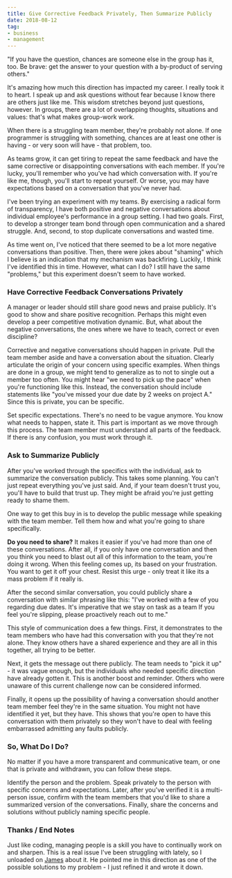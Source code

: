 ```yaml
---
title: Give Corrective Feedback Privately, Then Summarize Publicly
date: 2018-08-12
tag:
- business
- management
---
```

"If you have the question, chances are someone else in the group has it, too. Be brave: get the answer to your question with a by-product of serving others." 

<!--more-->

It's amazing how much this direction has impacted my career. I really took it to heart. I speak up and ask questions without fear because I know there are others just like me. This wisdom stretches beyond just questions, however. In groups, there are a lot of overlapping thoughts, situations and values: that's what makes group-work work.

When there is a struggling team member, they're probably not alone. If one programmer is struggling with something, chances are at least one other is having - or very soon will have - that problem, too.  

As teams grow, it can get tiring to repeat the same feedback and have the same corrective or disappointing conversations with each member. If you're lucky, you'll remember who you've had which conversation with. If you're like me, though, you'll start to repeat yourself. Or worse, you may have expectations based on a conversation that you've never had.

I've been trying an experiment with my teams. By exercising a radical form of transparency, I have both positive and negative conversations about individual employee's performance in a group setting. I had two goals.  First, to develop a stronger team bond through open communication and a shared struggle.  And, second, to stop duplicate conversations and wasted time.

As time went on, I've noticed that there seemed to be a lot more negative conversations than positive.  Then, there were jokes about "shaming" which I believe is an indication that my mechanism was backfiring. Luckily, I think I've identified this in time.  However, what can I do? I still have the same "problems," but this experiment doesn't seem to have worked.

### Have Corrective Feedback Conversations Privately

A manager or leader should still share good news and praise publicly.  It's good to show and share positive recognition. Perhaps this might even develop a peer competitive motivation dynamic. But, what about the negative conversations, the ones where we have to teach, correct or even discipline?

Corrective and negative conversations should happen in private. Pull the team member aside and have a conversation about the situation. Clearly articulate the origin of your concern using specific examples.  When things are done in a group, we might tend to generalize as to not to single out a member too often.  You might hear "we need to pick up the pace" when you're functioning like this.  Instead, the conversation should include statements like "you've missed your due date by 2 weeks on project A." Since this is private, you can be specific.

Set specific expectations. There's no need to be vague anymore. You know what needs to happen, state it. This part is important as we move through this process. The team member must understand all parts of the feedback. If there is any confusion, you must work through it.

### Ask to Summarize Publicly

After you've worked through the specifics with the individual, ask to summarize the conversation publicly.  This takes some planning.  You can't just repeat everything you've just said. And, if your team doesn't trust you, you'll have to build that trust up. They might be afraid you're just getting ready to shame them.

One way to get this buy in is to develop the public message while speaking with the team member. Tell them how and what you're going to share specifically.

**Do you need to share?** It makes it easier if you've had more than one of these conversations. After all, if you only have one conversation and then you think you need to blast out all of this information to the team, you're doing it wrong. When this feeling comes up, its based on your frustration. You want to get it off your chest. Resist this urge - only treat it like its a mass problem if it really is.

After the second similar conversation, you could publicly share a conversation with similar phrasing like this: "I've worked with a few of you regarding due dates. It's imperative that we stay on task as a team If you feel you're slipping, please proactively reach out to me." 

This style of communication does a few things. First, it demonstrates to the team members who have had this conversation with you that they're not alone. They know others have a shared experience and they are all in this together, all trying to be better.

Next, it gets the message out there publicly. The team needs to "pick it up" - it was vague enough, but the individuals who needed specific direction have already gotten it.  This is another boost and reminder.  Others who were unaware of this current challenge now can be considered informed.

Finally, it opens up the possibility of having a conversation should another team member feel they're in the same situation. You might not have identified it yet, but they have. This shows that you're open to have this conversation with them privately so they won't have to deal with feeling embarrassed admitting any faults publicly.

### So, What Do I Do?

No matter if you have a more transparent and communicative team, or one that is private and withdrawn, you can follow these steps.

Identify the person and the problem. Speak privately to the person with specific concerns and expectations. Later, after you've verified it is a multi-person issue, confirm with the team members that you'd like to share a summarized version of the conversations. Finally, share the concerns and solutions without publicly naming specific people.

### Thanks / End Notes

Just like coding, managing people is a skill you have to continually work on and sharpen.  This is a real issue I've been struggling with lately, so I unloaded on [James](https://www.linkedin.com/in/jamesrodenkirch/) about it. He pointed me in this direction as one of the possible solutions to my problem - I just refined it and wrote it down.